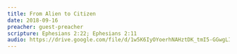 ```yaml
---
title: From Alien to Citizen
date: 2018-09-16
preacher: guest-preacher
scripture: Ephesians 2:22; Ephesians 2:11
audio: https://drive.google.com/file/d/1w5K6IyOYoerhNAHztDK_tmI5-GGwgLIv/view
---
```

